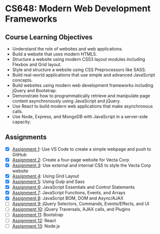 # CS648: Modern Web Development Frameworks

## Course Learning Objectives
* Understand the role of websites and web applications. 
* Build a website that uses modern HTML5.
* Structure a website using modern CSS3 layout modules including Flexbox and Grid layout.
* Style and structure a website using CSS Preprocessors like SASS.
* Build real-world applications that use simple and advanced JavaScript concepts.
* Build websites using modern web development frameworks including jQuery and Bootstrap.
* Demonstrate how to programmatically retrieve and manipulate page content asynchronously using JavaScript and jQuery.
* Use React to build modern web applications that make asynchronous calls.
* Use Node, Express, and MongoDB with JavaScript in a server-side capacity.

## Assignments
- [x] [Assignment 1](/assignment1): Use VS Code to create a simple webpage and push to GitHub
- [x] [Assignment 2](/assignment2): Create a four-page website for Vecta Corp
- [x] [Assignment 3](/assignment3): Use external and internal CSS to style the Vecta Corp website
- [x] [Assignment 4](/assignment4): Using Grid Layout
- [x] [Assignment 5](/assignment5): Using Gulp and Sass
- [x] [Assignment 6](/assignment6): JavaScript Essentials and Control Statements
- [x] [Assignment 7](/assignment7): JavaScript Functions, Events, and Arrays
- [x] [Assignment 8](/assignment8): JavaScript BOM, DOM and Async/AJAX
- [ ] [Assignment 9](/assignment9): jQuery Selectors, Commands, Events/Effects, and UI
- [ ] [Assignment 10](/assignment10): jQuery Traversals, AJAX calls, and Plugins
- [ ] [Assignment 11](/assignment11): Bootstrap
- [ ] [Assignment 12](/assignment12): React
- [ ] [Assignment 13](/assignment13): Node.js
